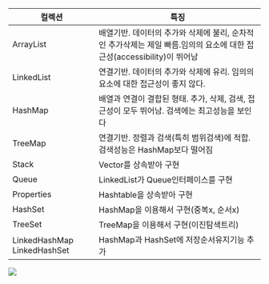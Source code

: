 |컬렉션|특징|
|---|---|
|ArrayList| 배열기반. 데이터의 추가와 삭제에 불리, 순차적인 추가삭제는 제일 빠름.임의의 요소에 대한 접근성(accessibility)이 뛰어남
|LinkedList|연결기반. 데이터의 추가와 삭제에 유리. 임의의 요소에 대한 접근성이 좋지 않다. |
|HashMap|배열과 연결이 결합된 형태. 추가, 삭제, 검색, 접근성이 모두 뛰어남. 검색에는 최고성능을 보인다|
|TreeMap|연결기반. 정렬과 검색(특히 범위검색)에 적합. 검색성능은 HashMap보다 떨어짐 |
|Stack|Vector를 상속받아 구현|
|Queue|LinkedList가 Queue인터페이스를 구현|
|Properties|Hashtable을 상속받아 구현|
|HashSet|HashMap을 이용해서 구현(중복x, 순서x)|
|TreeSet|TreeMap을 이용해서 구현(이진탐색트리)|
|LinkedHashMap LinkedHashSet|HashMap과 HashSet에 저장순서유지기능 추가|


![](https://images.velog.io/images/woo00oo/post/4bea7bb9-bca5-4a62-a516-a8bcdf3d4b97/%E1%84%89%E1%85%B3%E1%84%8F%E1%85%B3%E1%84%85%E1%85%B5%E1%86%AB%E1%84%89%E1%85%A3%E1%86%BA%202021-05-06%20%E1%84%8B%E1%85%A9%E1%84%92%E1%85%AE%2010.20.53.png)
